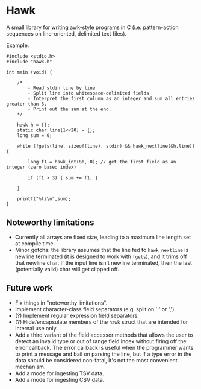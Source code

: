 # Hawk

A small library for writing awk-style programs in C (i.e. pattern-action sequences on line-oriented, delimited text files).

Example:

```
#include <stdio.h>
#include "hawk.h"

int main (void) {

	/*
		- Read stdin line by line
		- Split line into whitespace-delimited fields
		- Interpret the first column as an integer and sum all entries greater than 3.
		- Print out the sum at the end.
	*/

	hawk h = {};
	static char line[1<<20] = {};
	long sum = 0;

	while (fgets(line, sizeof(line), stdin) && hawk_nextline(&h,line)) {

		long f1 = hawk_int(&h, 0); // get the first field as an integer (zero based index)

		if (f1 > 3) { sum += f1; }

	}

	printf("%li\n",sum);
}
```

## Noteworthy limitations

- Currently all arrays are fixed size, leading to a maximum line length set at compile time.
- Minor gotcha: the library assumes that the line fed to `hawk_nextline` is newline terminated (it is designed to work with `fgets`), and it trims off that newline char. If the input line isn't newline terminated, then the last (potentially valid) char will get clipped off.

## Future work

- Fix things in "noteworthy limitations".
- Implement character-class field separators (e.g. split on ' ' or ',').
- (?) Implement regular expression field separators.
- (?) Hide/encapsulate members of the `hawk` struct that are intended for internal use only.
- Add a third variant of the field accessor methods that allows the user to detect an invalid type or out of range field index without firing off the error callback. The error callback is useful when the programmer wants to print a message and bail on parsing the line, but if a type error in the data should be considered non-fatal, it's not the most convenient mechanism. 
- Add a mode for ingesting TSV data.
- Add a mode for ingesting CSV data.
